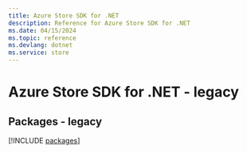 ```yaml
---
title: Azure Store SDK for .NET
description: Reference for Azure Store SDK for .NET
ms.date: 04/15/2024
ms.topic: reference
ms.devlang: dotnet
ms.service: store
---
```

# Azure Store SDK for .NET - legacy
## Packages - legacy
[!INCLUDE [packages](store-index.md)]